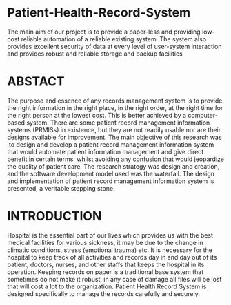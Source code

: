 # Patient-Health-Record-System
The main aim of our project is to provide a paper-less and providing low-cost reliable automation of a reliable existing system. The system also provides excellent security of data at every level of user-system interaction and provides robust and reliable storage and backup facilities

# ABSTACT
The purpose and essence of any records management system is to provide the right information in the right place, in the right order, at the right time for the right person at the lowest cost. 
This is better achieved by a computer-based system. There are some patient record management information systems (PRMISs) in existence, but they are not readily usable nor are their designs available for improvement.
 The main objective of this research was ,to design and develop a patient record management information system that would automate patient information management and give direct benefit in certain terms, whilst avoiding any confusion that would jeopardize the quality of patient care.
 The research strategy was design and creation, and the software development model used was the waterfall. The design and implementation of patient record management information system is presented, a veritable stepping stone.

# INTRODUCTION
Hospital is the essential part of our lives which provides us with the best medical facilities for various sickness, it may be due to the change in climatic conditions, stress (emotional trauma) etc.
 It is necessary for the hospital to keep track of all activities and records day in and day out of its patient, doctors, nurses, and other staffs that keeps the hospital in its operation. 
Keeping records on paper is a traditional base system that sometimes do not make it robust, in any case of damage all files will be lost that will cost a lot to the organization. 
Patient Health Record System is designed specifically to manage the records carefully and securely.




